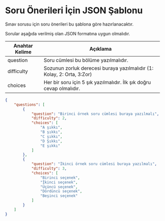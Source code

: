 # Soru Önerileri İçin JSON Şablonu
Sınav sorusu için soru önerileri bu şablona göre hazırlanacaktır.

Sorular aşağıda verilmiş olan JSON formatına uygun olmalıdır. 

|Anahtar Kelime |Açıklama |
| ------ | ------ |
| question | Soru cümlesi bu bölüme yazılmalıdır. |
| difficulty | Sozunun zorluk derecesi buraya yazılmalıdır (1: Kolay, 2: Orta, 3:Zor) |
| choices | Her bir soru için 5 şık yazılmalıdır. İlk şık doğru cevap olmalıdır. |
 



```json
{
    "questions": [
        {
            "question": "Birinci örnek soru cümlesi buraya yazılmalı",
            "difficulty": 2,
            "choices": [
                "A şıkkı",
                "B şıkkı",
                "C şıkkı",
                "D Şıkkı",
                "E şıkkı"
            ]
        },
        {
            "question": "İkinci örnek soru cümlesi buraya yazılmalı",
            "difficulty": 3,
            "choices": [
                "Birinci seçenek",
                "İkinci seçenek",
                "Üçüncü seçenek",
                "Dördüncü seçenek",
                "Beşinci seçenek"
            ]
        }
    ]
}
```

